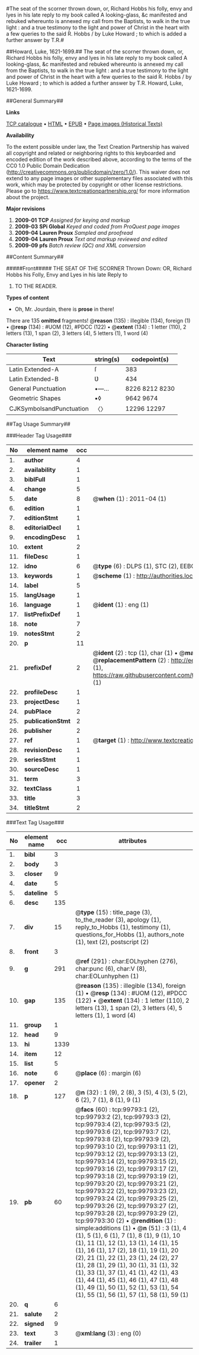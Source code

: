#The seat of the scorner thrown down, or, Richard Hobbs his folly, envy and lyes in his late reply to my book called A looking-glass, &c manifested and rebuked whereunto is annexed my call from the Baptists, to walk in the true light : and a true testimony to the light and power of Christ in the heart with a few queries to the said R. Hobbs / by Luke Howard ; to which is added a further answer by T.R.#

##Howard, Luke, 1621-1699.##
The seat of the scorner thrown down, or, Richard Hobbs his folly, envy and lyes in his late reply to my book called A looking-glass, &c manifested and rebuked whereunto is annexed my call from the Baptists, to walk in the true light : and a true testimony to the light and power of Christ in the heart with a few queries to the said R. Hobbs / by Luke Howard ; to which is added a further answer by T.R.
Howard, Luke, 1621-1699.

##General Summary##

**Links**

[TCP catalogue](http://www.ota.ox.ac.uk/tcp/)  • 
[HTML](http://tei.it.ox.ac.uk/tcp/Texts-HTML/free/A44/A44639.html)  • 
[EPUB](http://tei.it.ox.ac.uk/tcp/Texts-EPUB/free/A44/A44639.epub) • 
[Page images (Historical Texts)](https://historicaltexts.jisc.ac.uk/eebo-13505987e)

**Availability**

To the extent possible under law, the Text Creation Partnership has waived all copyright and related or neighboring rights to this keyboarded and encoded edition of the work described above, according to the terms of the CC0 1.0 Public Domain Dedication (http://creativecommons.org/publicdomain/zero/1.0/). This waiver does not extend to any page images or other supplementary files associated with this work, which may be protected by copyright or other license restrictions. Please go to https://www.textcreationpartnership.org/ for more information about the project.

**Major revisions**

1. __2009-01__ __TCP__ *Assigned for keying and markup*
1. __2009-03__ __SPi Global__ *Keyed and coded from ProQuest page images*
1. __2009-04__ __Lauren Proux__ *Sampled and proofread*
1. __2009-04__ __Lauren Proux__ *Text and markup reviewed and edited*
1. __2009-09__ __pfs__ *Batch review (QC) and XML conversion*

##Content Summary##

#####Front#####
THE SEAT OF THE SCORNER Thrown Down: OR, Richard Hobbs his Folly, Envy and Lyes in his late Reply to
1. TO THE READER.

**Types of content**

  * Oh, Mr. Jourdain, there is **prose** in there!

There are 135 **omitted** fragments! 
 @__reason__ (135) : illegible (134), foreign (1)  •  @__resp__ (134) : #UOM (12), #PDCC (122)  •  @__extent__ (134) : 1 letter (110), 2 letters (13), 1 span (2), 3 letters (4), 5 letters (1), 1 word (4)

**Character listing**


|Text|string(s)|codepoint(s)|
|---|---|---|
|Latin Extended-A|ſ|383|
|Latin Extended-B|Ʋ|434|
|General Punctuation|•—…|8226 8212 8230|
|Geometric Shapes|▪◊|9642 9674|
|CJKSymbolsandPunctuation|〈〉|12296 12297|

##Tag Usage Summary##

###Header Tag Usage###

|No|element name|occ|attributes|
|---|---|---|---|
|1.|__author__|4||
|2.|__availability__|1||
|3.|__biblFull__|1||
|4.|__change__|5||
|5.|__date__|8| @__when__ (1) : 2011-04 (1)|
|6.|__edition__|1||
|7.|__editionStmt__|1||
|8.|__editorialDecl__|1||
|9.|__encodingDesc__|1||
|10.|__extent__|2||
|11.|__fileDesc__|1||
|12.|__idno__|6| @__type__ (6) : DLPS (1), STC (2), EEBO-CITATION (1), OCLC (1), VID (1)|
|13.|__keywords__|1| @__scheme__ (1) : http://authorities.loc.gov/ (1)|
|14.|__label__|5||
|15.|__langUsage__|1||
|16.|__language__|1| @__ident__ (1) : eng (1)|
|17.|__listPrefixDef__|1||
|18.|__note__|7||
|19.|__notesStmt__|2||
|20.|__p__|11||
|21.|__prefixDef__|2| @__ident__ (2) : tcp (1), char (1)  •  @__matchPattern__ (2) : ([0-9\-]+):([0-9IVX]+) (1), (.+) (1)  •  @__replacementPattern__ (2) : http://eebo.chadwyck.com/downloadtiff?vid=$1&page=$2 (1), https://raw.githubusercontent.com/textcreationpartnership/Texts/master/tcpchars.xml#$1 (1)|
|22.|__profileDesc__|1||
|23.|__projectDesc__|1||
|24.|__pubPlace__|2||
|25.|__publicationStmt__|2||
|26.|__publisher__|2||
|27.|__ref__|1| @__target__ (1) : http://www.textcreationpartnership.org/docs/. (1)|
|28.|__revisionDesc__|1||
|29.|__seriesStmt__|1||
|30.|__sourceDesc__|1||
|31.|__term__|3||
|32.|__textClass__|1||
|33.|__title__|3||
|34.|__titleStmt__|2||


###Text Tag Usage###

|No|element name|occ|attributes|
|---|---|---|---|
|1.|__bibl__|3||
|2.|__body__|3||
|3.|__closer__|9||
|4.|__date__|5||
|5.|__dateline__|5||
|6.|__desc__|135||
|7.|__div__|15| @__type__ (15) : title_page (3), to_the_reader (3), apology (1), reply_to_Hobbs (1), testimony (1), questions_for_Hobbs (1), authors_note (1), text (2), postscript (2)|
|8.|__front__|3||
|9.|__g__|291| @__ref__ (291) : char:EOLhyphen (276), char:punc (6), char:V (8), char:EOLunhyphen (1)|
|10.|__gap__|135| @__reason__ (135) : illegible (134), foreign (1)  •  @__resp__ (134) : #UOM (12), #PDCC (122)  •  @__extent__ (134) : 1 letter (110), 2 letters (13), 1 span (2), 3 letters (4), 5 letters (1), 1 word (4)|
|11.|__group__|1||
|12.|__head__|9||
|13.|__hi__|1339||
|14.|__item__|12||
|15.|__list__|5||
|16.|__note__|6| @__place__ (6) : margin (6)|
|17.|__opener__|2||
|18.|__p__|127| @__n__ (32) : 1 (9), 2 (8), 3 (5), 4 (3), 5 (2), 6 (2), 7 (1), 8 (1), 9 (1)|
|19.|__pb__|60| @__facs__ (60) : tcp:99793:1 (2), tcp:99793:2 (2), tcp:99793:3 (2), tcp:99793:4 (2), tcp:99793:5 (2), tcp:99793:6 (2), tcp:99793:7 (2), tcp:99793:8 (2), tcp:99793:9 (2), tcp:99793:10 (2), tcp:99793:11 (2), tcp:99793:12 (2), tcp:99793:13 (2), tcp:99793:14 (2), tcp:99793:15 (2), tcp:99793:16 (2), tcp:99793:17 (2), tcp:99793:18 (2), tcp:99793:19 (2), tcp:99793:20 (2), tcp:99793:21 (2), tcp:99793:22 (2), tcp:99793:23 (2), tcp:99793:24 (2), tcp:99793:25 (2), tcp:99793:26 (2), tcp:99793:27 (2), tcp:99793:28 (2), tcp:99793:29 (2), tcp:99793:30 (2)  •  @__rendition__ (1) : simple:additions (1)  •  @__n__ (51) : 3 (1), 4 (1), 5 (1), 6 (1), 7 (1), 8 (1), 9 (1), 10 (1), 11 (1), 12 (1), 13 (1), 14 (1), 15 (1), 16 (1), 17 (2), 18 (1), 19 (1), 20 (2), 21 (1), 22 (1), 23 (1), 24 (2), 27 (1), 28 (1), 29 (1), 30 (1), 31 (1), 32 (1), 33 (1), 37 (1), 41 (1), 42 (1), 43 (1), 44 (1), 45 (1), 46 (1), 47 (1), 48 (1), 49 (1), 50 (1), 52 (1), 53 (1), 54 (1), 55 (1), 56 (1), 57 (1), 58 (1), 59 (1)|
|20.|__q__|6||
|21.|__salute__|2||
|22.|__signed__|9||
|23.|__text__|3| @__xml:lang__ (3) : eng (0)|
|24.|__trailer__|1||
